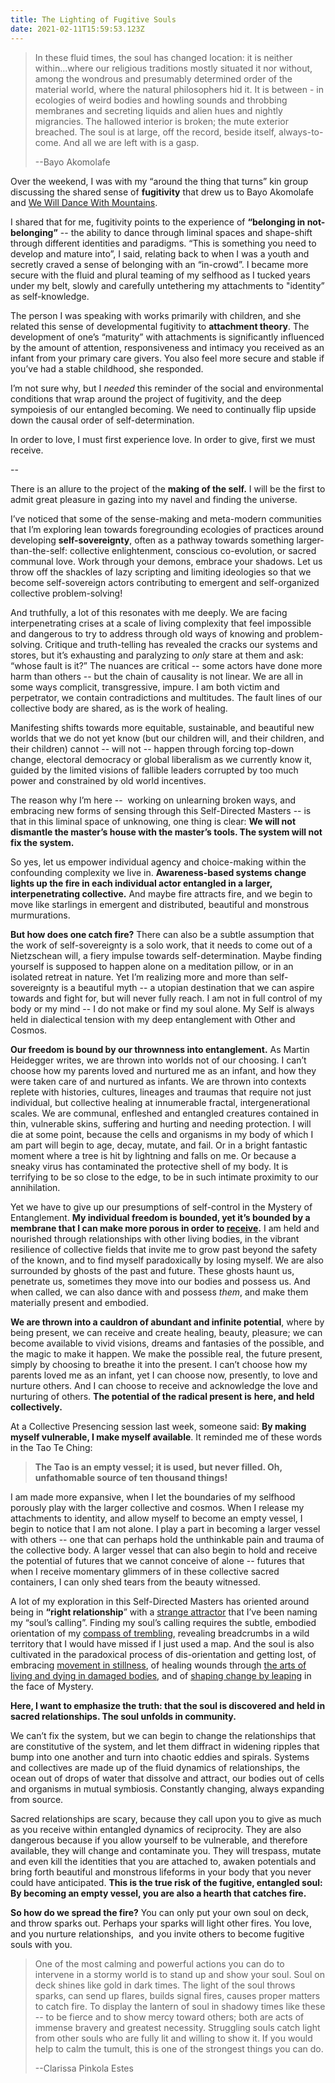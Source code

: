 ```yaml
---
title: The Lighting of Fugitive Souls
date: 2021-02-11T15:59:53.123Z
---
```

> In these fluid times, the soul has changed location: it is neither within...where our religious traditions mostly situated it nor without, among the wondrous and presumably determined order of the material world, where the natural philosophers hid it. It is between - in ecologies of weird bodies and howling sounds and throbbing membranes and secreting liquids and alien hues and nightly migrancies. The hallowed interior is broken; the mute exterior breached. The soul is at large, off the record, beside itself, always-to-come. And all we are left with is a gasp.
>
> \--Bayo Akomolafe 

Over the weekend, I was with my “around the thing that turns” kin group discussing the shared sense of **fugitivity** that drew us to Bayo Akomolafe and [We Will Dance With Mountains](https://course.bayoakomolafe.net/). 

I shared that for me, fugitivity points to the experience of **“belonging in not-belonging”** -- the ability to dance through liminal spaces and shape-shift through different identities and paradigms. “This is something you need to develop and mature into”, I said, relating back to when I was a youth and secretly craved a sense of belonging with an “in-crowd”. I became more secure with the fluid and plural teaming of my selfhood as I tucked years under my belt, slowly and carefully untethering my attachments to "identity” as self-knowledge. 

The person I was speaking with works primarily with children, and she related this sense of developmental fugitivity to **attachment theory**. The development of one’s “maturity” with attachments is significantly influenced by the amount of attention, responsiveness and intimacy you received as an infant from your primary care givers. You also feel more secure and stable if you’ve had a stable childhood, she responded. 

I’m not sure why, but I *needed* this reminder of the social and environmental conditions that wrap around the project of fugitivity, and the deep sympoiesis of our entangled becoming. We need to continually flip upside down the causal order of self-determination. 

In order to love, I must first experience love. In order to give, first we must receive. 

\-- 

There is an allure to the project of the **making of the self.** I will be the first to admit great pleasure in gazing into my navel and finding the universe. 

I’ve noticed that some of the sense-making and meta-modern communities that I’m exploring lean towards foregrounding ecologies of practices around developing **self-sovereignty**, often as a pathway towards something larger-than-the-self: collective enlightenment, conscious co-evolution, or sacred communal love. Work through your demons, embrace your shadows. Let us throw off the shackles of lazy scripting and limiting ideologies so that we become self-sovereign actors contributing to emergent and self-organized collective problem-solving! 

And truthfully, a lot of this resonates with me deeply. We are facing interpenetrating crises at a scale of living complexity that feel impossible and dangerous to try to address through old ways of knowing and problem-solving. Critique and truth-telling has revealed the cracks our systems and stores, but it’s exhausting and paralyzing to *only* stare at them and ask: “whose fault is it?” The nuances are critical -- some actors have done more harm than others -- but the chain of causality is not linear. We are all in some ways complicit, transgressive, impure. I am both victim and perpetrator, we contain contradictions and multitudes. The fault lines of our collective body are shared, as is the work of healing.

Manifesting shifts towards more equitable, sustainable, and beautiful new worlds that we do not yet know (but our children will, and their children, and their children) cannot -- will not -- happen through forcing top-down change, electoral democracy or global liberalism as we currently know it, guided by the limited visions of fallible leaders corrupted by too much power and constrained by old world incentives. 

The reason why I’m here --  working on unlearning broken ways, and embracing new forms of sensing through this Self-Directed Masters -- is that in this liminal space of unknowing, one thing is clear: **We will not dismantle the master’s house with the master’s tools. The system will not fix the system.** 

So yes, let us empower individual agency and choice-making within the confounding complexity we live in. **Awareness-based systems change lights up the fire in each individual actor entangled in a larger, interpenetrating collective.** And maybe fire attracts fire, and we begin to move like starlings in emergent and distributed, beautiful and monstrous murmurations.

**But how does one catch fire?** There can also be a subtle assumption that the work of self-sovereignty is a solo work, that it needs to come out of a Nietzschean will, a fiery impulse towards self-determination. Maybe finding yourself is supposed to happen alone on a meditation pillow, or in an isolated retreat in nature. Yet I’m realizing more and more than self-sovereignty is a beautiful myth -- a utopian destination that we can aspire towards and fight for, but will never fully reach. I am not in full control of my body or my mind -- I do not make or find my soul alone. My Self is always held in dialectical tension with my deep entanglement with Other and Cosmos. 

**Our freedom is bound by our thrownness into entanglement.** As Martin Heidegger writes, we are thrown into worlds not of our choosing. I can’t choose how my parents loved and nurtured me as an infant, and how they were taken care of and nurtured as infants. We are thrown into contexts replete with histories, cultures, lineages and traumas that require not just individual, but collective healing at innumerable fractal, intergenerational scales. We are communal, enfleshed and entangled creatures contained in thin, vulnerable skins, suffering and hurting and needing protection. I will die at some point, because the cells and organisms in my body of which I am part will begin to age, decay, mutate, and fail. Or in a bright fantastic moment where a tree is hit by lightning and falls on me. Or because a sneaky virus has contaminated the protective shell of my body. It is terrifying to be so close to the edge, to be in such intimate proximity to our annihilation.

Yet we have to give up our presumptions of self-control in the Mystery of Entanglement. **My individual freedom is bounded, yet it’s bounded by a membrane that I can make more porous in order to [receive](https://cherylhsu.ca/post/2021-02-08-loosening-my-fingers-around-abundance/).** I am held and nourished through relationships with other living bodies, in the vibrant resilience of collective fields that invite me to grow past beyond the safety of the known, and to find myself paradoxically by losing myself. We are also surrounded by ghosts of the past and future. These ghosts haunt us, penetrate us, sometimes they move into our bodies and possess us. And when called, we can also dance with and possess *them*, and make them materially present and embodied. 

**We are thrown into a cauldron of abundant and infinite potential**, where by being present, we can receive and create healing, beauty, pleasure; we can become available to vivid visions, dreams and fantasies of the possible, and the magic to make it happen. We make the possible real, the future present, simply by choosing to breathe it into the present. I can’t choose how my parents loved me as an infant, yet I can choose now, presently, to love and nurture others. And I can choose to receive and acknowledge the love and nurturing of others. **The potential of the radical present is** **here, and held collectively.** 

At a Collective Presencing session last week, someone said: **By making myself vulnerable, I make myself available**. It reminded me of these words in the Tao Te Ching: 

> **The Tao is an empty vessel; it is used, but never filled. Oh, unfathomable source of ten thousand things!**

I am made more expansive, when I let the boundaries of my selfhood porously play with the larger collective and cosmos. When I release my attachments to identity, and allow myself to become an empty vessel, I begin to notice that I am not alone. I play a part in becoming a larger vessel with others -- one that can perhaps hold the unthinkable pain and trauma of the collective body. A larger vessel that can also begin to hold and receive the potential of futures that we cannot conceive of alone -- futures that when I receive momentary glimmers of in these collective sacred containers, I can only shed tears from the beauty witnessed.

A lot of my exploration in this Self-Directed Masters has oriented around being in **“right relationship**” with a [strange attractor](https://cherylhsu.ca/post/2020-11-18-becoming-strange-attractor/) that I’ve been naming my “soul’s calling”. Finding my soul’s calling requires the subtle, embodied orientation of my [compass of trembling](https://cherylhsu.ca/post/2021-01-10-the-compass-of-trembling/), revealing breadcrumbs in a wild territory that I would have missed if I just used a map. And the soul is also cultivated in the paradoxical process of dis-orientation and getting lost, of embracing [movement in stillness](https://cherylhsu.ca/post/2020-12-22-a-tiny-dance-in-stillness/), of healing wounds through [the arts of living and dying in damaged bodies](https://cherylhsu.ca/post/2020-12-08-the-arts-of-living-and-dying-in-damaged-bodies/), and of [shaping change by leaping](https://cherylhsu.ca/post/2021-01-06-shaping-change-and-creating-new-worlds/) in the face of Mystery. 

**Here, I want to emphasize the truth: that the soul is discovered and held in sacred relationships. The soul unfolds in community.** 

We can’t fix the system, but we can begin to change the relationships that are constitutive of the system, and let them diffract in widening ripples that bump into one another and turn into chaotic eddies and spirals. Systems and collectives are made up of the fluid dynamics of relationships, the ocean out of drops of water that dissolve and attract, our bodies out of cells and organisms in mutual symbiosis. Constantly changing, always expanding from source. 

Sacred relationships are scary, because they call upon you to give as much as you receive within entangled dynamics of reciprocity. They are also dangerous because if you allow yourself to be vulnerable, and therefore available, they will change and contaminate you. They will trespass, mutate and even kill the identities that you are attached to, awaken potentials and bring forth beautiful and monstrous lifeforms in your body that you never could have anticipated. **This is the true risk of the fugitive, entangled soul: By becoming an empty vessel, you are also a hearth that catches fire.** 

**So how do we spread the fire?** You can only put your own soul on deck, and throw sparks out. Perhaps your sparks will light other fires. You love, and you nurture relationships,  and you invite others to become fugitive souls with you. 

> One of the most calming and powerful actions you can do to intervene in a stormy world is to stand up and show your soul. Soul on deck shines like gold in dark times. The light of the soul throws sparks, can send up flares, builds signal fires, causes proper matters to catch fire. To display the lantern of soul in shadowy times like these -- to be fierce and to show mercy toward others; both are acts of immense bravery and greatest necessity. Struggling souls catch light from other souls who are fully lit and willing to show it. If you would help to calm the tumult, this is one of the strongest things you can do.
>
> \--Clarissa Pinkola Estes